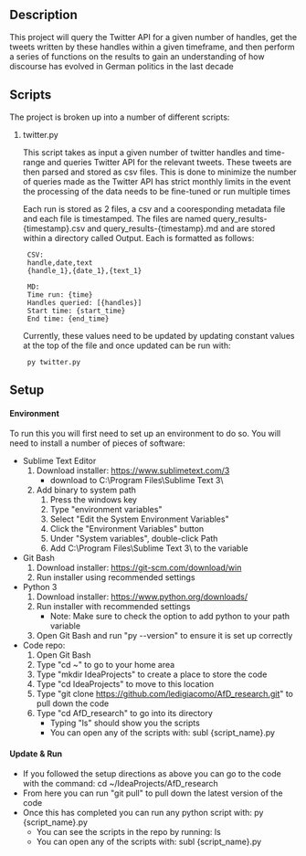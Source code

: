 ## Description

This project will query the Twitter API for a given number of handles, get the tweets
written by these handles within a given timeframe, and then perform a series of functions 
on the results to gain an understanding of how discourse has evolved in German politics in 
the last decade

## Scripts

The project is broken up into a number of different scripts:

1. twitter.py

	This script takes as input a given number of twitter handles and time-range and queries 
	Twitter API for the relevant tweets. These tweets are then parsed and stored as csv 
	files. This is done to minimize the number of queries made as the Twitter API has 
	strict monthly limits in the event the processing of the data needs to be fine-tuned 
	or run multiple times

	Each run is stored as 2 files, a csv and a cooresponding metadata file and 
	each file is timestamped. The files are named query_results-{timestamp}.csv and
	query_results-{timestamp}.md and are stored within a directory called Output. Each 
	is formatted as follows:

		CSV:
		handle,date,text
		{handle_1},{date_1},{text_1}

		MD:
		Time run: {time}
		Handles queried: [{handles}]
		Start time: {start_time}
		End time: {end_time}

	Currently, these values need to be updated by updating constant values at the top of 
	the file and once updated can be run with: 

		py twitter.py

## Setup

#### Environment

To run this you will first need to set up an environment to do so. You will need to install a number of pieces of software:
* Sublime Text Editor
	1. Download installer: https://www.sublimetext.com/3
		* download to C:\Program Files\Sublime Text 3\
	2. Add binary to system path
		1. Press the windows key
		2. Type "environment variables"
		3. Select "Edit the System Environment Variables"
		4. Click the "Environment Variables" button
		5. Under "System variables", double-click Path
		6. Add C:\Program Files\Sublime Text 3\ to the variable
* Git Bash
	1. Download installer: https://git-scm.com/download/win
	2. Run installer using recommended settings
* Python 3 
	1. Download installer: https://www.python.org/downloads/
	2. Run installer with recommended settings
		* Note: Make sure to check the option to add python to your path variable
	3. Open Git Bash and run "py --version" to ensure it is set up correctly 
* Code repo:
	1. Open Git Bash
	2. Type "cd ~" to go to your home area
	3. Type "mkdir IdeaProjects" to create a place to store the code
	4. Type "cd IdeaProjects" to move to this location
	5. Type "git clone https://github.com/ledigiacomo/AfD_research.git" to pull down the code
	6. Type "cd AfD_research" to go into its directory 
		* Typing "ls" should show you the scripts
		* You can open any of the scripts with: subl {script_name}.py

#### Update & Run
* If you followed the setup directions as above you can go to the code with the command: cd ~/IdeaProjects/AfD_research
* From here you can run "git pull" to pull down the latest version of the code
* Once this has completed you can run any python script with: py {script_name}.py
	* You can see the scripts in the repo by running: ls
	* You can open any of the scripts with: subl {script_name}.py

